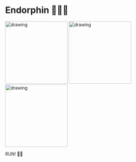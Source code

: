 # Endorphin 🏃‍♂️‍➡️

<img src="https://github.com/user-attachments/assets/12880cc6-d8ed-48db-a955-3f53873babf4" alt="drawing" width="200"/>
<img src="https://github.com/user-attachments/assets/a663bff8-e737-46b8-8a4e-6eed3b671125" alt="drawing" width="200"/>
<img src="https://github.com/user-attachments/assets/feba1446-3954-422d-a80c-9832baf6e4e5" alt="drawing" width="200"/>

RUN! 🤘🏽
